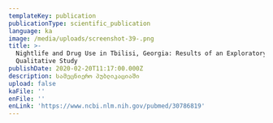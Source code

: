```yaml
---
templateKey: publication
publicationType: scientific_publication
language: ka
image: /media/uploads/screenshot-39-.png
title: >-
  Nightlife and Drug Use in Tbilisi, Georgia: Results of an Exploratory
  Qualitative Study
publishDate: 2020-02-20T11:17:00.000Z
description: სამეცნიერო პუბლიკაციაში
upload: false
kaFile: ''
enFile: ''
enLink: 'https://www.ncbi.nlm.nih.gov/pubmed/30786819'
---
```


